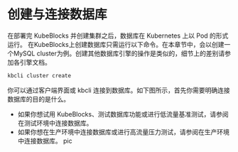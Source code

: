 # 创建与连接数据库 
在部署完 KubeBlocks 并创建集群之后，数据库在 Kubernetes 上以 Pod 的形式运行。
在KubeBlocks上创建数据库只需运行以下命令。在本章节中，会以创建一个MySQL cluster为例。创建其他数据库引擎的操作是类似的，细节上的差别请参加各引擎文档。
  ```bash
  kbcli cluster create 
  ```

你可以通过客户端界面或 kbcli 连接到数据库。如下图所示，首先你需要明确连接数据库的目的是什么。
- 如果你想试用 KubeBlocks、测试数据库功能或进行低流量基准测试，请参阅在测试环境中连接数据库。
- 如果你想在生产环境中连接数据库或进行高流量压力测试，请参阅在生产环境中连接数据库。
pic